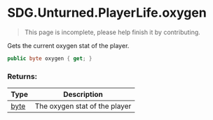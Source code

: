 # SDG.Unturned.PlayerLife.oxygen

> This page is incomplete, please help finish it by contributing.

Gets the current oxygen stat of the player.

```csharp
public byte oxygen { get; }
```

### Returns:

Type | Description
------------ | -------------
[byte](https://docs.microsoft.com/en-us/dotnet/api/system.byte?view=netframework-3.5) | The oxygen stat of the player